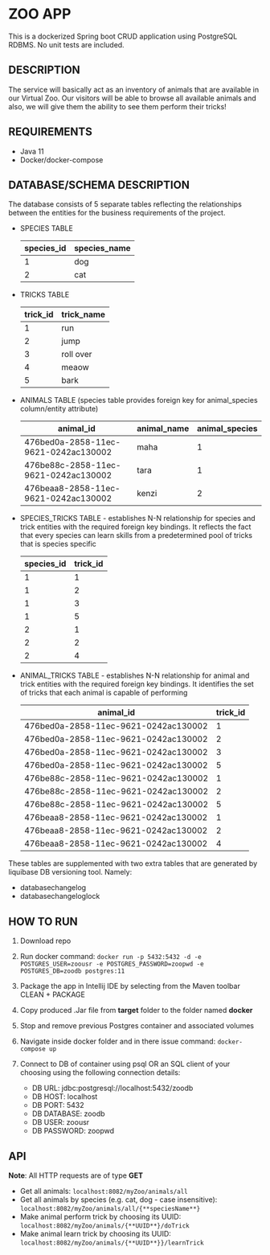 # ZOO APP

This is a dockerized Spring boot CRUD application using PostgreSQL RDBMS. No unit tests are included. 


## DESCRIPTION

The service will basically act as an inventory of animals that are available in our Virtual Zoo. Our visitors will be able to browse all available animals and also, we will give them the ability to see them perform their tricks!


## REQUIREMENTS

- Java 11
- Docker/docker-compose

## DATABASE/SCHEMA DESCRIPTION

The database consists of 5 separate tables reflecting the relationships between the entities for the business requirements of the project.

- SPECIES TABLE
   ​	

   | species_id | species_name |
   | ---------- | ------------ |
   | 1          | dog          |
   | 2          | cat          |

- TRICKS TABLE

   
   | trick_id | trick_name |
   | -------- | ---------- |
   | 1        | run        |
   | 2        | jump       |
   | 3        | roll over  |
   | 4        | meaow      |
   | 5        | bark       |

- ANIMALS TABLE (species table provides foreign key for animal_species column/entity attribute)


   | animal_id                            | animal_name | animal_species |
   | ------------------------------------ | ----------- | -------------- |
   | 476bed0a-2858-11ec-9621-0242ac130002 | maha        | 1              |
   | 476be88c-2858-11ec-9621-0242ac130002 | tara        | 1              |
   | 476beaa8-2858-11ec-9621-0242ac130002 | kenzi       | 2              |

- SPECIES_TRICKS TABLE - establishes N-N relationship for species and trick entities with the required foreign key bindings. It reflects the fact that every species can learn skills from a predetermined pool of tricks that is species specific


   | species_id | trick_id |
   | ---------- | -------- |
   | 1          | 1        |
   | 1          | 2        |
   | 1          | 3        |
   | 1          | 5        |
   | 2          | 1        |
   | 2          | 2        |
   | 2          | 4        |

- ANIMAL_TRICKS TABLE - establishes N-N relationship for animal and trick entities with the required foreign key bindings. It identifies the set of tricks that each animal is capable of performing  


   | animal_id                            | trick_id |
   | ------------------------------------ | -------- |
   | 476bed0a-2858-11ec-9621-0242ac130002 | 1        |
   | 476bed0a-2858-11ec-9621-0242ac130002 | 2        |
   | 476bed0a-2858-11ec-9621-0242ac130002 | 3        |
   | 476bed0a-2858-11ec-9621-0242ac130002 | 5        |
   | 476be88c-2858-11ec-9621-0242ac130002 | 1        |
   | 476be88c-2858-11ec-9621-0242ac130002 | 2        |
   | 476be88c-2858-11ec-9621-0242ac130002 | 5        |
   | 476beaa8-2858-11ec-9621-0242ac130002 | 1        |
   | 476beaa8-2858-11ec-9621-0242ac130002 | 2        |
   | 476beaa8-2858-11ec-9621-0242ac130002 | 4        |

   


These tables are supplemented with two extra tables that are generated by liquibase DB versioning tool. Namely:

- databasechangelog  
- databasechangeloglock  


## HOW TO RUN

1. Download repo

2. Run docker command:  `docker run -p 5432:5432 -d -e POSTGRES_USER=zoousr -e POSTGRES_PASSWORD=zoopwd -e POSTGRES_DB=zoodb postgres:11`

3. Package the app in Intellij IDE by selecting from the Maven toolbar CLEAN + PACKAGE

4. Copy produced .Jar file from **target** folder to the folder named **docker**

5. Stop and remove previous Postgres container and associated volumes

6. Navigate inside docker folder and in there issue command: `docker-compose up`

7. Connect to DB of container using psql OR an SQL client of your choosing using the following connection details:

    - DB URL: jdbc:postgresql://localhost:5432/zoodb
    - DB HOST: localhost
    - DB PORT: 5432
    - DB DATABASE: zoodb
    - DB USER: zoousr
    - DB PASSWORD: zoopwd 



## API

**Note**: All HTTP requests are of type **GET**

- Get all animals: `localhost:8082/myZoo/animals/all`
- Get all animals by species (e.g. cat, dog - case insensitive): `localhost:8082/myZoo/animals/all/{**speciesName**}`
- Make animal perform trick by choosing its UUID: `localhost:8082/myZoo/animals/{**UUID**}/doTrick`
- Make animal learn trick by choosing its UUID: `localhost:8082/myZoo/animals/{**UUID**}}/learnTrick`
